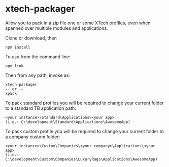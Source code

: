 # xtech-packager
Allow you to pack in a zip file one or some XTech profiles, even when spanned over multiple modules and applications.

Clone or download, then
```
npm install
```
To use from the command line:
```
npm link
```
Then from any path, invoke as:
```
xtech-packager
-- or --
xpack
```
To pack standard profiles you will be required to change your current folder to a standard TB application path:
```
<your instance>\Standard\Applications\<your app>
(i.e.: C:\development\Standard\Applications\AwesomeApp)
```
To pack custom profile you will be required to change your current folder to a company custom folder:
```
<your instance>\Custom\Companies\<your company>\Applications\<your app>
(i.e.: C:\development\Custom\Companies\LuxuryRags\Applications\AwesomeApp)
```
